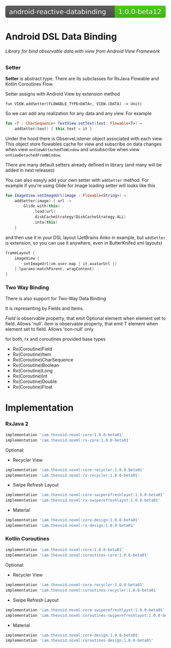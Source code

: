 
<a href="https://bintray.com/beta/#/iamthevoid/maven/android-dsl-databinding"><img src="https://github.com/iamthevoid/android-dsl-databinding/blob/master/lib.svg"></a>

# Android DSL Data Binding

###### Library for bind observable data with view from Android View Framework



### Setter

**Setter** is abstract type. There are its subclasses for RxJava Flowable and Kotlin Coroutines Flow.

Setter assigns with Android View by extension method

```
fun VIEW.addSetter(FLOWABLE_TYPE<DATA>, VIEW.(DATA) -> Unit)
```

So we can add any realization for any data and any view. For example

```kotlin
fun <T : CharSequence> TextView.setText(text: Flowable<T>) =
    addSetter(text) { this.text = it }
```

Under the hood there is ObserveListener object associated with each view. This object store flowables
cache for view and subscribe on data changes when view `onViewAttachedToWindow` and unsubscribe when view `onViewDetachedFromWindow`.

There are many default setters already defined in library (and many will be added in next releases)

You can also easyly add your own setter with `addSetter` method. For example if you're using Glide
for image loading setter will looks like this 

```kotlin
fun ImageView.setImageUrl(image : Flowable<String>) =
    addSetter(image) { url ->
        Glide.with(this)
            .load(url)
            .diskCacheStrategy(DiskCacheStrategy.ALL)
            .into(this)
    }
``` 

and then use it in your DSL layout (JetBrains Anko in example, but `addSetter` is **<V : View>** extension, 
so you can use it anywhere, even in ButterKnifed xml layouts)

```kotlin
frameLayout {
    imageView {
        setImageUrl(vm.user.map { it.avatarUrl })
    }.lparams(matchParent, wrapContent)
}
``` 

### Two Way Binding

There is also support for Two-Way Data Binding

It is representing by Fields and Items.

*Field* is observable property, that emit Optional<T> element when element set to field. Allows 'null'.
*Item* is observable property, that emit T element when element set to field. Allows 'non-null' only.

for both, rx and coroutines provided base types

- Rx(Coroutine)Field
- Rx(Coroutine)Item
- Rx(Coroutine)CharSequence
- Rx(Coroutine)Boolean
- Rx(Coroutine)Long
- Rx(Coroutine)Int
- Rx(Coroutine)Double
- Rx(Coroutine)Float

# Implementation

### RxJava 2

```gradle
implementation 'iam.thevoid.noxml:core:1.0.0-beta01'
implementation 'iam.thevoid.noxml:rx-core:1.0.0-beta01'
```

Optional:
- Recycler View
```gradle
implementation 'iam.thevoid.noxml:core-recycler:1.0.0-beta01'
implementation 'iam.thevoid.noxml:rx-recycler:1.0.0-beta01'
```
- Swipe Refresh Layout
```gradle
implementation 'iam.thevoid.noxml:core-swiperefreshlayot:1.0.0-beta01'
implementation 'iam.thevoid.noxml:rx-swiperefreshlayot:1.0.0-beta01'
```
- Material
```gradle
implementation 'iam.thevoid.noxml:core-design:1.0.0-beta01'
implementation 'iam.thevoid.noxml:rx-design:1.0.0-beta01'
```

### Kotlin Coroutines

```gradle
implementation 'iam.thevoid.noxml:core:1.0.0-beta01'
implementation 'iam.thevoid.noxml:coroutines-core:1.0.0-beta01'
```

Optional:
- Recycler View
```gradle
implementation 'iam.thevoid.noxml:core-recycler:1.0.0-beta01'
implementation 'iam.thevoid.noxml:coroutines-recycler:1.0.0-beta01'
```
- Swipe Refresh Layout
```gradle
implementation 'iam.thevoid.noxml:core-swiperefreshlayot:1.0.0-beta01'
implementation 'iam.thevoid.noxml:coroutines-swiperefreshlayot:1.0.0-beta01'
```
- Material
```gradle
implementation 'iam.thevoid.noxml:core-design:1.0.0-beta01'
implementation 'iam.thevoid.noxml:coroutines-design:1.0.0-beta01'
```
